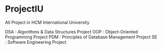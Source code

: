 # ProjectIU
All Project in HCM International University

DSA : Algorithms & Data Structures Project
OOP : Object-Oriented Programming Project
PDM : Principles of Database Management Project
SE  : Software Engineering Project
